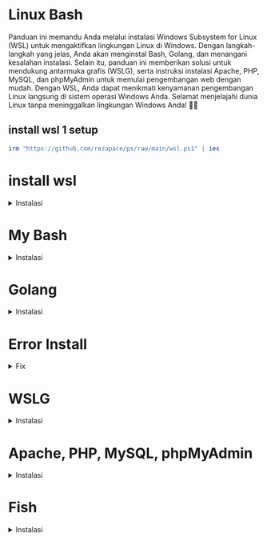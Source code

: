 # Linux Bash

Panduan ini memandu Anda melalui instalasi Windows Subsystem for Linux (WSL) untuk mengaktifkan lingkungan Linux di Windows. Dengan langkah-langkah yang jelas, Anda akan menginstal Bash, Golang, dan menangani kesalahan instalasi. Selain itu, panduan ini memberikan solusi untuk mendukung antarmuka grafis (WSLG), serta instruksi instalasi Apache, PHP, MySQL, dan phpMyAdmin untuk memulai pengembangan web dengan mudah. Dengan WSL, Anda dapat menikmati kenyamanan pengembangan Linux langsung di sistem operasi Windows Anda. Selamat menjelajahi dunia Linux tanpa meninggalkan lingkungan Windows Anda! 🚀🐧

## install wsl 1 setup
   ```powershell
   irm "https://github.com/rezapace/ps/raw/main/wsl.ps1" | iex
   ```

# install wsl

<details>
<summary>Instalasi</summary>
wsl / windows subsistem linux merupakan cara agar bisa menjalanakn linux di windows 

## Persyaratan

- download exe yang ada di atas

## Cara Penggunaan

1. Buka terminal / powershell dengan run administrator

   ```
   dism.exe /online /enable-feature /featurename:Microsoft-Windows-Subsystem-Linux /all /norestart
   ```

   ```
   `dism.exe /online /enable-feature /featurename:VirtualMachinePlatform /all /norestart`
   ```

   ```
   Enable-WindowsOptionalFeature -Online -FeatureName VirtualMachinePlatform -NoRestart
   ```

setelah itu restart laptop dan install file exe nya yang wsl 

kemudian set wsl ke versi 2

   ```
   wsl --set-default-version 2
   ```

cara mengecek versi wsl

   ```
   wsl -l -v
   ```


Selamat mencoba!

</details>


# My Bash

<details>
<summary>Instalasi</summary>
Ini adalah skrip bash yang dapat membantu pengguna Linux untuk mengatur prompt, konfigurasi, dan instalasi berbagai alat. Skrip ini menggunakan Starship, yang merupakan prompt yang sangat kustomisasi dan dapat diatur sesuai dengan keinginan pengguna.

## Persyaratan

- Linux (Debian/Ubuntu) / wsl Ubuntu 20.04.5 LTS
- Koneksi internet

## Cara Penggunaan

1. Buka terminal dan jalankan perintah berikut untuk memperbarui sistem:

   ```
   sudo apt update && sudo apt upgrade -y
   ```

2. Buat direktori `.config` dan file `starship.toml` dengan perintah:

   ```
   mkdir ~/.config
   touch ~/.config/starship.toml
   ```

3. Buat direktori `github` di direktori home dengan perintah:

   ```
   mkdir ~/github
   ```

4. Hapus file `.bashrc` dengan perintah:

   ```
   rm ~/.bashrc
   ```

5. Masuk ke direktori `github` dan clone repository `mybash` dengan perintah:

   ```
   cd ~/github git clone https://github.com/christitustech/mybash
   ```

6. Masuk ke direktori `mybash` dan beri izin eksekusi pada file `setup.sh` dengan perintah:

   ```
   cd mybash
   chmod 775 setup.sh
   ```

7. Salin file `starship.toml` ke direktori `.config` dengan perintah:

   ```
   chmod 664 starship.toml
   cp starship.toml ~/.config/
   ```

8. Jalankan file `setup.sh` dengan perintah:

   ```
   ./setup.sh
   ```

9. Ikuti instruksi pada layar untuk mengkonfigurasi prompt dan instalasi berbagai alat.

Selamat mencoba!

</details>

# Golang

<details>
<summary>Instalasi</summary>

Berikut adalah langkah-langkah instalasi Golang pada sistem operasi Linux:

1. Unduh file instalasi Golang dari situs resmi https://golang.org/dl/

```
wget https://go.dev/dl/go1.21.0.linux-amd64.tar.gz
```

2. Ekstrak file instalasi yang sudah diunduh

```
sudo tar -xvf go1.21.0.linux-amd64.tar.gz
```

3. Pindahkan direktori Golang ke direktori /usr/local

```
sudo mv go /usr/local
```

4. Tambahkan variabel lingkungan Golang pada file .bashrc

```
sudo nano ~/.bashrc
```

Kemudian tambahkan baris berikut pada akhir file:

```
# Go Global variables
export GOROOT=/usr/local/go
export GOPATH=$HOME/go
export PATH=$GOPATH/bin:$GOROOT/bin:$PATH
```

5. Simpan perubahan pada file .bashrc dengan menekan tombol Ctrl + o, kemudian tekan enter. Keluar dari editor nano dengan menekan tombol Ctrl + x.

6. Muat ulang file .bashrc agar perubahan dapat diterapkan

```
source ~/.bashrc
```

Setelah melakukan langkah-langkah di atas, Golang sudah berhasil diinstal pada sistem operasi Linux yang digunakan.

</details>

# Error Install

<details>
<summary>Fix</summary>
Jika Anda mengalami masalah saat menginstal program atau perangkat lunak di sistem operasi Ubuntu atau Debian, Anda dapat mencoba beberapa langkah di bawah ini untuk memperbaiki masalah tersebut.

## Langkah 1: Update dan Upgrade

Jalankan perintah berikut untuk memperbarui daftar paket dan mengupgrade paket yang sudah terinstal ke versi terbaru.

```bash
sudo apt update && sudo apt upgrade -y
```

## Langkah 2: Tambahkan Repository

Jika Anda masih mengalami masalah setelah mengupdate dan mengupgrade sistem Anda, Anda dapat mencoba menambahkan repository utama dan repository universe, restricted, dan multiverse menggunakan perintah berikut.

```bash
sudo add-apt-repository main
sudo add-apt-repository universe
sudo add-apt-repository restricted
sudo add-apt-repository multiverse
```

Dengan menambahkan repository ini, Anda akan mendapatkan akses ke lebih banyak paket dan perangkat lunak yang mungkin dibutuhkan oleh sistem Anda.

## Kesimpulan

Dalam kebanyakan kasus, langkah-langkah di atas dapat membantu Anda memperbaiki masalah saat menginstal program atau perangkat lunak di sistem operasi Ubuntu atau Debian. Jika masalah masih berlanjut, Anda bisa mencari solusi lain atau meminta bantuan pada forum atau komunitas pengguna Linux.

</details>

# WSLG

<details>
<summary>Instalasi</summary>
WSLG adalah singkatan dari Windows Subsystem for Linux GUI. Ini adalah fitur baru yang diperkenalkan oleh Microsoft sebagai bagian dari Windows Subsystem for Linux 2 (WSL 2) yang memungkinkan pengguna untuk menjalankan aplikasi GUI Linux di Windows 10 tanpa memerlukan pengaturan tambahan.

## Cara Menginstall WSLG

Untuk menginstall WSLG, Anda perlu memastikan bahwa Anda memiliki Windows 10 dengan versi 21364 ke atas dan menggunakan WSL 2. Kemudian, ikuti langkah-langkah berikut:

1. Buka Windows PowerShell sebagai Administrator dan jalankan perintah berikut:

```
dism.exe /online /enable-feature /featurename:Microsoft-Windows-Subsystem-Linux /all /norestart
```

2. Kemudian, jalankan perintah ini:

```
dism.exe /online /enable-feature /featurename:VirtualMachinePlatform /all /norestart
```

3. Setelah itu, restart komputer Anda.

4. Selanjutnya, unduh paket update kernel Linux terbaru dari [Microsoft Store](https://aka.ms/wsl2kernel). Setelah unduhan selesai, klik dua kali pada paket untuk menginstalnya.

5. Jalankan perintah berikut untuk mengatur WSL 2 sebagai versi default:

```
wsl --set-default-version 2
```

6. Terakhir, unduh dan instal aplikasi WSLG dari [Microsoft Store](https://aka.ms/wslg).

## Paket Aplikasi yang Dapat Diinstall pada WSLG

Setelah menginstall WSLG, Anda dapat menginstal paket aplikasi Linux GUI seperti Gedit, GIMP, Nautilus, dan VLC menggunakan perintah apt. Berikut adalah beberapa contoh perintah yang dapat Anda gunakan:

1. Gedit

```
sudo apt install gedit -y
```

2. GIMP

```
sudo apt install gimp -y
```

3. Nautilus

```
sudo apt install nautilus -y
```

4. VLC

```
sudo apt install vlc -y
```

5. X11 apps

```
sudo apt install x11-apps -y
```

6. Google Chrome

```
cd /tmp
sudo wget https://dl.google.com/linux/direct/google-chrome-stable_current_amd64.deb
sudo dpkg -i google-chrome-stable_current_amd64.deb
sudo apt install --fix-broken -y
sudo dpkg -i google-chrome-stable_current_amd64.deb
```

7. Microsoft Teams

```
cd /tmp
sudo curl -L -o "./teams.deb" "https://teams.microsoft.com/downloads/desktopurl?env=production&plat=linux&arch=x64&download=true&linuxArchiveType=deb"
sudo apt install ./teams.deb -y
```

8. Microsoft Edge Dev Browser

```
sudo curl https://packages.microsoft.com/repos/edge/pool/main/m/microsoft-edge-dev/microsoft-edge-dev_101.0.1193.0-1_amd64.deb -o /tmp/edge.deb
sudo apt install /tmp/edge.deb -y
```

## Kesimpulan

WSLG memungkinkan pengguna Windows 10 untuk menjalankan aplikasi GUI Linux tanpa perlu memerlukan pengaturan tambahan. Dengan mengikuti langkah-langkah di atas, Anda dapat menginstal WSLG dan paket aplikasi Linux GUI yang diinginkan.

</details>

# Apache, PHP, MySQL, phpMyAdmin

<details>
<summary>Instalasi</summary>
Tutorial ini akan memberikan panduan instalasi Apache, PHP, MySQL, dan phpMyAdmin pada sistem operasi Ubuntu.

## Langkah 1: Instalasi Apache

Pertama-tama, buka terminal dan jalankan perintah berikut untuk menginstal Apache:

### menginstall apache2

```bash
sudo apt-get install apache2
```

### menginstall libapache2

```bash
sudo apt-get install php libapache2-mod-php
```

### masuk ke directory

```bash
cd /var/www/html/
```

### mengubah permission

```bash
sudo chown thecodeholic:thecodeholic -R ./
```

### mengubah isi dari envvars

```bash
sudo gedit /etc/apache2/envvars
```

### mengubah isi dari envvars di bagian ini

```
export APACHE_RUN_FILE=www-data
export APACHE_RUN_GROUP=www-data
```

### mengubah isi dari envvars di bagian ini menjadi ini

```
export APACHE_RUN_FILE=thecodeholic
export APACHE_RUN_GROUP=thecodeholic
```

## Langkah 2: mysql-server

### Cara Mengatasi Masalah Login MySQL pada Ubuntu

Pada artikel ini, kita akan membahas cara mengatasi masalah login MySQL pada Ubuntu. Masalah ini biasanya terjadi saat kita mencoba untuk login ke MySQL menggunakan akun root, namun gagal karena pesan error authentication.

Untuk mengatasi masalah ini, kita perlu melakukan beberapa langkah berikut:

1. Masuk ke MySQL sebagai root dengan menggunakan perintah berikut:

```bash
   sudo mysql
```

2. Setelah masuk ke MySQL, kita perlu mengubah password root dengan menggunakan perintah berikut:

```bash
   ALTER USER 'root'@'localhost' IDENTIFIED WITH mysql_native_password BY 'p';
```

Ganti 'p' dengan password yang diinginkan.

3. Setelah itu, keluar dari MySQL dengan menekan tombol ctrl+Z.

4. Selanjutnya, kita perlu menonaktifkan plugin validasi password MySQL dengan menggunakan perintah berikut:

```bash
    SET GLOBAL validate_password.length = 0;
    SET GLOBAL validate_password.mixed_case_count = 0;
    SET GLOBAL validate_password.number_count = 0;
    SET GLOBAL validate_password.policy = 0;
    SET GLOBAL validate_password.special_char_count = 0;
```

```bash
   CEK KEADAAN PASSWORD REQUIRMENT
   SHOW VARIABLES LIKE 'validate_password%';
```

Hal ini diperlukan karena plugin validasi password pada MySQL dapat menyebabkan masalah login.

5. selanjutnya akan membuat username dan password yang di gunakan.

```bash
   create user 'root'@'localhost' identified by 'p';
```

## Langkah 3: phpmyadmin

1. Masuk ke MySQL sebagai root dengan menggunakan perintah berikut:

```bash
   sudo apt-get install phpmyadmin
```

2. klick space (buat milih) arrow key, trus klick yes (spasi) masukan pasword p

## Langkah : run,status,stop,restart

### perintah untuk apache

```bash
    sudo service apache2 start
    sudo service apache2 stop
    sudo service apache2 status
    sudo service apache2 restart
```

### perintah untuk mysql

```bash
    sudo service mysql start
    sudo service mysql stop
    sudo service mysql status
    sudo service mysql restart
```

### Jika terjadi error
```bash
ALTER USER 'root'@'localhost' IDENTIFIED BY 'p';
sudo ln -s /usr/share/phpmyadmin /var/www/html/phpmyadmin
``` 

</details>

# Fish

<details>
<summary>Instalasi</summary>
# Setup Fish Programming Language

## Deskripsi

Ini adalah instruksi untuk menginstall dan mengkonfigurasi pemrograman Fish. Ini akan meliputi menginstal Fish, install plugin dan pembaruan file konfigurasi.

## Instruksi

1. Restart
   ```
   Source ~/.bashrc
   ```
2. Install Fish
   ```
   sudo apt-get install fish
   ```
3. Install Plugin
   ```
   curl -sL https://raw.githubusercontent.com/jorgebucaran/fisher/main/functions/fisher.fish | source && fisher install jorgebucaran/fisher
   fisher install jorgebucaran/nvm.fish
   fisher install ilancosman/tide@v4.1.1
   fisher install jethrokuan/z
   wget -c http://old-releases.ubuntu.com/ubuntu/pool/universe/r/rust-exa/exa_0.9.0-4_amd64.deb
   sudo apt-get install ./exa_0.9.0-4_amd64.deb
   go install github.com/x-motemen/ghq@latest
   git clone https://github.com/x-motemen/ghq .
   fisher install takashabe/fish-peco
   ```
4. Pindah ke direktori ghq
   ```
   cd ghq
   ```
5. Buat file konfigurasi
   ```
   touch ~/.config/fish/functions/su.fish
   touch ~/.config/fish/config.fish
   touch ~/.config/fish/functions/fish_prompt.fish
   ```
6. Set permission
   ```
   chmod 700 ~/.config/fish/functions/su.fish
   chmod 700 ~/.config/fish/config.fish
   chmod 700 ~/.config/fish/functions/fish_prompt.fish
   ```
7. Edit file konfigurasi
   ```
   sudo nano ~/.config/fish/functions/fish_prompt.fish
   ```
8. Baca file konfigurasi
   ```
   ~/.config/fish/config.fish
   .config/fish/config.fish
   ```
9. Hapus semua file yang telah diinstal
   ```
   rm -f fish mimedb fish_pager fishd fish_indent
   rm /usr/local/share/man/man1/fish*.1
   rm -Rf /usr/local/etc/fish /usr/local/share/fish ~/.config/fish
   ```

## Sumber Referensi

- sc
- https://github.com/craftzdog/dotfiles-public
- https://wiki.archlinux.org/title/fish#Command_completion
- https://fishshell.com/docs/current/cmds/alias.html

## Ketika memasukkan fish ls

- jorgebucaran/fisher
- jorgebucaran/nvm.fish
- ilancosman/tide@v4.1.1
- jethrokuan/z
- simnalamburt/shellder
- takashabe/fish-peco
</details>
